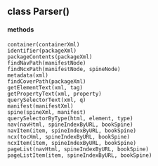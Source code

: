 ## class Parser()
  #### methods
    container(containerXml)
    identifier(packageXml)
    packageContents(packageXml)
    findNavPath(manifestNode)
    findNcxPath(manifestNode, spineNode)
    metadata(xml)
    findCoverPath(packageXml)
    getElementText(xml, tag)
    getPropertyText(xml, property)
    querySelectorText(xml, q)
    manifest(manifestXml)
    spine(spineXml, manifest)
    querySelectorByType(html, element, type)
    nav(navHtml, spineIndexByURL, bookSpine)
    navItem(item, spineIndexByURL, bookSpine)
    ncx(tocXml, spineIndexByURL, bookSpine)
    ncxItem(item, spineIndexByURL, bookSpine)
    pageList(navHtml, spineIndexByURL, bookSpine)
    pageListItem(item, spineIndexByURL, bookSpine)